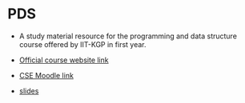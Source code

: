 # PDS

- A study material resource for the programming and data structure course offered by IIT-KGP in first year.

- [Official course website link](https://cse.iitkgp.ac.in/pds/)

- [CSE Moodle link](https://moodlecse.iitkgp.ac.in/moodle/login/index.php)
- [slides](https://github.com/likhith2003/pds/tree/main/Slides)
